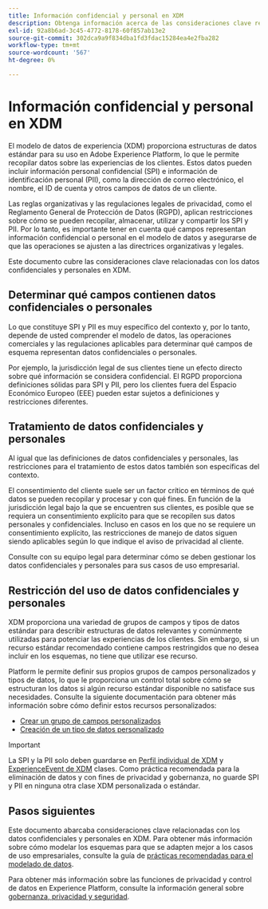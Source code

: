```yaml
---
title: Información confidencial y personal en XDM
description: Obtenga información acerca de las consideraciones clave relacionadas con la información personal confidencial (SPI) y la información de identificación personal (PII) en el Experience Data Model (XDM).
exl-id: 92a8b6ad-3c45-4772-8178-60f857ab13e2
source-git-commit: 302dca9a9f834dba1fd3fdac15284ea4e2fba282
workflow-type: tm+mt
source-wordcount: '567'
ht-degree: 0%

---
```


# Información confidencial y personal en XDM

El modelo de datos de experiencia (XDM) proporciona estructuras de datos estándar para su uso en Adobe Experience Platform, lo que le permite recopilar datos sobre las experiencias de los clientes. Estos datos pueden incluir información personal confidencial (SPI) e información de identificación personal (PII), como la dirección de correo electrónico, el nombre, el ID de cuenta y otros campos de datos de un cliente.

Las reglas organizativas y las regulaciones legales de privacidad, como el Reglamento General de Protección de Datos (RGPD), aplican restricciones sobre cómo se pueden recopilar, almacenar, utilizar y compartir los SPI y PII. Por lo tanto, es importante tener en cuenta qué campos representan información confidencial o personal en el modelo de datos y asegurarse de que las operaciones se ajusten a las directrices organizativas y legales.

Este documento cubre las consideraciones clave relacionadas con los datos confidenciales y personales en XDM.

## Determinar qué campos contienen datos confidenciales o personales

Lo que constituye SPI y PII es muy específico del contexto y, por lo tanto, depende de usted comprender el modelo de datos, las operaciones comerciales y las regulaciones aplicables para determinar qué campos de esquema representan datos confidenciales o personales.

Por ejemplo, la jurisdicción legal de sus clientes tiene un efecto directo sobre qué información se considera confidencial. El RGPD proporciona definiciones sólidas para SPI y PII, pero los clientes fuera del Espacio Económico Europeo (EEE) pueden estar sujetos a definiciones y restricciones diferentes.

## Tratamiento de datos confidenciales y personales

Al igual que las definiciones de datos confidenciales y personales, las restricciones para el tratamiento de estos datos también son específicas del contexto.

El consentimiento del cliente suele ser un factor crítico en términos de qué datos se pueden recopilar y procesar y con qué fines. En función de la jurisdicción legal bajo la que se encuentren sus clientes, es posible que se requiera un consentimiento explícito para que se recopilen sus datos personales y confidenciales. Incluso en casos en los que no se requiere un consentimiento explícito, las restricciones de manejo de datos siguen siendo aplicables según lo que indique el aviso de privacidad al cliente.

Consulte con su equipo legal para determinar cómo se deben gestionar los datos confidenciales y personales para sus casos de uso empresarial.

## Restricción del uso de datos confidenciales y personales

XDM proporciona una variedad de grupos de campos y tipos de datos estándar para describir estructuras de datos relevantes y comúnmente utilizadas para potenciar las experiencias de los clientes. Sin embargo, si un recurso estándar recomendado contiene campos restringidos que no desea incluir en los esquemas, no tiene que utilizar ese recurso.

Platform le permite definir sus propios grupos de campos personalizados y tipos de datos, lo que le proporciona un control total sobre cómo se estructuran los datos si algún recurso estándar disponible no satisface sus necesidades. Consulte la siguiente documentación para obtener más información sobre cómo definir estos recursos personalizados:

* [Crear un grupo de campos personalizados](../ui/resources/field-groups.md#create)
* [Creación de un tipo de datos personalizado](../ui/resources/data-types.md#create)

<!-- (To include once features are available)
* Marking fields as sensitive
* Remove fields from standard field groups pre-ingestion
* Deprecate fields post-ingestion
-->

>[!IMPORTANT]
>
>La SPI y la PII solo deben guardarse en [Perfil individual de XDM](../classes/individual-profile.md) y [ExperienceEvent de XDM](../classes/experienceevent.md) clases. Como práctica recomendada para la eliminación de datos y con fines de privacidad y gobernanza, no guarde SPI y PII en ninguna otra clase XDM personalizada o estándar.

## Pasos siguientes

Este documento abarcaba consideraciones clave relacionadas con los datos confidenciales y personales en XDM. Para obtener más información sobre cómo modelar los esquemas para que se adapten mejor a los casos de uso empresariales, consulte la guía de [prácticas recomendadas para el modelado de datos](./best-practices.md).

Para obtener más información sobre las funciones de privacidad y control de datos en Experience Platform, consulte la información general sobre [gobernanza, privacidad y seguridad](../../landing/governance-privacy-security/overview.md).
